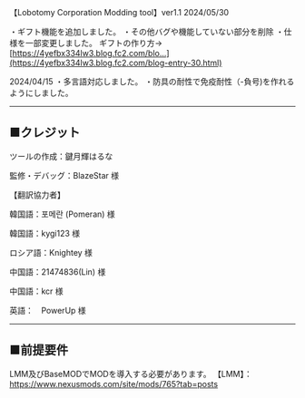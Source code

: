 【Lobotomy Corporation Modding tool】ver1.1
2024/05/30

・ギフト機能を追加しました。
・その他バグや機能していない部分を削除
・仕様を一部変更しました。
ギフトの作り方→　[https://4yefbx334lw3.blog.fc2.com/blo...](https://4yefbx334lw3.blog.fc2.com/blog-entry-30.html)

2024/04/15
・多言語対応しました。
・防具の耐性で免疫耐性（-負号)を作れるようにしました。



-------------------------------------------
■クレジット
-------------------------------------------

ツールの作成：鍵月輝はるな

監修・デバッグ：BlazeStar 様

【翻訳協力者】

韓国語：포메란 (Pomeran) 様

韓国語：kygi123 様

ロシア語：Knightey  様

中国語：21474836(Lin)  様

中国語：kcr  様

英語：　PowerUp 様


--------------------------------------------
■前提要件
--------------------------------------------
LMM及びBaseMODでMODを導入する必要があります。
【LMM】：https://www.nexusmods.com/site/mods/765?tab=posts
